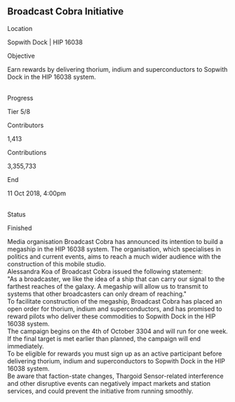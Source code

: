 ## Broadcast Cobra Initiative

Location

Sopwith Dock \| HIP 16038

Objective

Earn rewards by delivering thorium, indium and superconductors to
Sopwith Dock in the HIP 16038 system.

\
Progress

Tier 5/8

Contributors

1,413

Contributions

3,355,733

End

11 Oct 2018, 4:00pm

\
Status

Finished

Media organisation Broadcast Cobra has announced its intention to build
a megaship in the HIP 16038 system. The organisation, which specialises
in politics and current events, aims to reach a much wider audience with
the construction of this mobile studio.\
Alessandra Koa of Broadcast Cobra issued the following statement:\
\"As a broadcaster, we like the idea of a ship that can carry our signal
to the farthest reaches of the galaxy. A megaship will allow us to
transmit to systems that other broadcasters can only dream of
reaching.\"\
To facilitate construction of the megaship, Broadcast Cobra has placed
an open order for thorium, indium and superconductors, and has promised
to reward pilots who deliver these commodities to Sopwith Dock in the
HIP 16038 system.\
The campaign begins on the 4th of October 3304 and will run for one
week. If the final target is met earlier than planned, the campaign will
end immediately.\
To be eligible for rewards you must sign up as an active participant
before delivering thorium, indium and superconductors to Sopwith Dock in
the HIP 16038 system.\
Be aware that faction-state changes, Thargoid Sensor-related
interference and other disruptive events can negatively impact markets
and station services, and could prevent the initiative from running
smoothly.
